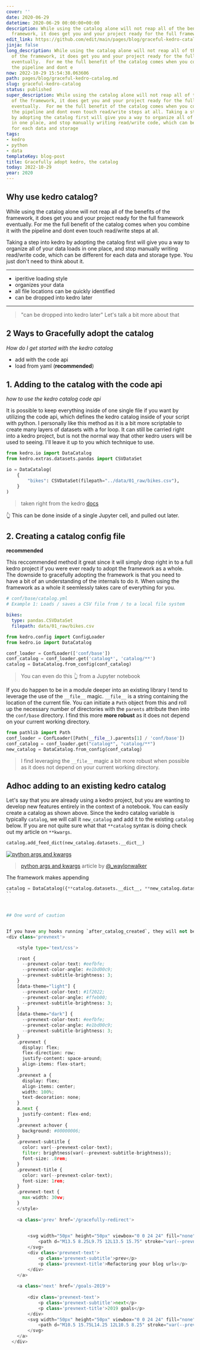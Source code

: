 ```yaml
---
cover: ''
date: 2020-06-29
datetime: 2020-06-29 00:00:00+00:00
description: While using the catalog alone will not reap all of the benefits of the
  framework, it does get you and your project ready for the full framework eventually.  For
edit_link: https://github.com/edit/main/pages/blog/graceful-kedro-catalog.md
jinja: false
long_description: While using the catalog alone will not reap all of the benefits
  of the framework, it does get you and your project ready for the full framework
  eventually.  For me the full benefit of the catalog comes when you combine it with
  the pipeline and dont e
now: 2022-10-29 15:54:38.063606
path: pages/blog/graceful-kedro-catalog.md
slug: graceful-kedro-catalog
status: published
super_description: While using the catalog alone will not reap all of the benefits
  of the framework, it does get you and your project ready for the full framework
  eventually.  For me the full benefit of the catalog comes when you combine it with
  the pipeline and dont even touch read/write steps at all. Taking a step into kedro
  by adopting the catalog first will give you a way to organize all of your data loads
  in one place, and stop manually writing read/write code, which can be different
  for each data and storage
tags:
- kedro
- python
- data
templateKey: blog-post
title: Gracefully adopt kedro, the catalog
today: 2022-10-29
year: 2020
---
```


## Why use kedro catalog?

While using the catalog alone will not reap all of the benefits of the framework, it does get you and your project ready for the full framework eventually.  For me the full benefit of the catalog comes when you combine it with the pipeline and dont even touch read/write steps at all.

Taking a step into kedro by adopting the catalog first will give you a way to organize all of your data loads in one place, and stop manually writing read/write code, which can be different for each data and storage type. You just don't need to think about it.

---

* iperitive loading style
* organizes your data
* all file locations can be quickly identified
* can be dropped into kedro later

---

> "can be dropped into kedro later"
> Let's talk a bit more about that

## 2 Ways to Gracefully adopt the catalog
_How do I get started with the kedro catalog_

* add with the code api
* load from yaml (**recommended**)


## 1. Adding to the catalog with the code api
_how to use the kedro catalog code api_

It is possible to keep everything inside of one single file if you want by utilizing the code api, which defines the kedro catalog inside of your script with python.  I personally like this method as it is a bit more scriptable to create many layers of datasets with a for loop.  It can still be carried right into a kedro project, but is not the normal way that other kedro users will be used to seeing.  I'll leave it up to you which technique to use.


``` python
from kedro.io import DataCatalog
from kedro.extras.datasets.pandas import CSVDataSet

io = DataCatalog(
    {
        "bikes": CSVDataSet(filepath="../data/01_raw/bikes.csv"),
    }
)

```
> taken right from the kedro [docs](https://kedro.readthedocs.io/en/stable/05_data/01_data_catalog.html)

👆 This can be done inside of a single Jupyter cell, and pulled out later.



## 2. Creating a catalog config file

**recommended**

This reccommended method it great since it will simply drop right in to a full kedro project if you were ever ready to adopt the framework as a whole.  The downside to gracefully adopting the framework is that you need to have a bit of an understanding of the internals to do it.  When using the framework as a whole it seemlessly takes care of everything for you.

``` yaml
# conf/base/catalog.yml
# Example 1: Loads / saves a CSV file from / to a local file system

bikes:
  type: pandas.CSVDataSet
  filepath: data/01_raw/bikes.csv
```


``` python
from kedro.config import ConfigLoader
from kedro.io import DataCatalog

conf_loader = ConfLoader(['conf/base'])
conf_catalog = conf_loader.get('catalog*', 'catalog/**')
catalog = DataCatalog.from_config(conf_catalog)
```

> You can even do this 👆 from a Jupyter notebook

If you do happen to be in a module deeper into an existing library I tend to leverage the use of the `__file__` magic.  `__file__` is a string containing the location of the current file.  You can initiate a `Path` object from this and roll up the necessary number of directories with the `parents` attribute then into the `conf/base` directory.  I find this more **more robust** as it does not depend on your current working directory.

``` python
from pathlib import Path
conf_loader = ConfLoader([Path(__file__).parents[1] / 'conf/base'])
conf_catalog = conf_loader.get("catalog*", "catalog/**")
new_catalog = DataCatalog.from_config(conf_catalog)
```

> I find leveraging the `__file__` magic a bit more robust when possible as it does not depend on your current working directory.

## Adhoc adding to an existing kedro catalog

Let's say that you are already using a kedro project, but you are wanting to develop new features entirely in the context of a notebook.  You can easily create a catalog as shown above.  Since the kedro catalog variable is typically `catalog`, we will call it `new_catalog` and add it to the existing `catalog` below.  If you are not quite sure what that `**catalog` syntax is doing check out my article on `**kwargs`.

``` python
catalog.add_feed_dict(new_catalog.datasets.__dict__)
```

[![python args and kwargs](https://images.waylonwalker.com/python-args-kwargs.png)](https://waylonwalker.com/python-args-kwargs/)
> [python args and kwargs](https://waylonwalker.com/python-args-kwargs/) article by [@_waylonwalker](https://twitter.com/_WaylonWalker)

The framework makes appending

``` python
catalog = DataCatalog({**catalog.datasets.__dict__, **new_catalog.datasets.__dict__})
``



## One word of caution


If you have any hooks running `after_catalog_created`, they will not be run on the appended catalog entries.
<div class='prevnext'>

    <style type='text/css'>

    :root {
      --prevnext-color-text: #eefbfe;
      --prevnext-color-angle: #e1bd00c9;
      --prevnext-subtitle-brightness: 3;
    }
    [data-theme="light"] {
      --prevnext-color-text: #1f2022;
      --prevnext-color-angle: #ffeb00;
      --prevnext-subtitle-brightness: 3;
    }
    [data-theme="dark"] {
      --prevnext-color-text: #eefbfe;
      --prevnext-color-angle: #e1bd00c9;
      --prevnext-subtitle-brightness: 3;
    }
    .prevnext {
      display: flex;
      flex-direction: row;
      justify-content: space-around;
      align-items: flex-start;
    }
    .prevnext a {
      display: flex;
      align-items: center;
      width: 100%;
      text-decoration: none;
    }
    a.next {
      justify-content: flex-end;
    }
    .prevnext a:hover {
      background: #00000006;
    }
    .prevnext-subtitle {
      color: var(--prevnext-color-text);
      filter: brightness(var(--prevnext-subtitle-brightness));
      font-size: .8rem;
    }
    .prevnext-title {
      color: var(--prevnext-color-text);
      font-size: 1rem;
    }
    .prevnext-text {
      max-width: 30vw;
    }
    </style>
    
    <a class='prev' href='/gracefully-redirect'>
    

        <svg width="50px" height="50px" viewbox="0 0 24 24" fill="none" xmlns="http://www.w3.org/2000/svg">
            <path d="M13.5 8.25L9.75 12L13.5 15.75" stroke="var(--prevnext-color-angle)" stroke-width="1.5" stroke-linecap="round" stroke-linejoin="round"> </path>
        </svg>
        <div class='prevnext-text'>
            <p class='prevnext-subtitle'>prev</p>
            <p class='prevnext-title'>Refactoring your blog urls</p>
        </div>
    </a>
    
    <a class='next' href='/goals-2019'>
    
        <div class='prevnext-text'>
            <p class='prevnext-subtitle'>next</p>
            <p class='prevnext-title'>2019 goals</p>
        </div>
        <svg width="50px" height="50px" viewbox="0 0 24 24" fill="none" xmlns="http://www.w3.org/2000/svg">
            <path d="M10.5 15.75L14.25 12L10.5 8.25" stroke="var(--prevnext-color-angle)" stroke-width="1.5" stroke-linecap="round" stroke-linejoin="round"></path>
        </svg>
    </a>
  </div>